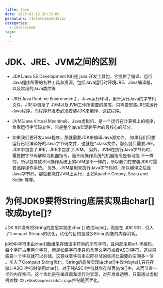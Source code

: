 ```yaml
---
title: Java
date: 2025-03-12 20:35:09
permalink: /InterviewQ/Java/
categories:
  - InterviewQ
tags:
  - 
---
```

# JDK、JRE、JVM之间的区别

- JDK(Java SE Development Kit)是 java 开发工具包，它提供了编译、运行Java程序所需的各种工具和资源，包括Java运行时环境JRE、Java编译器，以及常用的Java类库等

- JRE(Java Runtime Environment) ，Java运行环境，用于运行Java的字节码文件，JRE中包括了 JVM以及JVM工作所需要的类库，只需要安装JRE来运行Java程序，而程序开发者必须安装JDK来编译、调试程序。

- JVM(Java Virtual Mechinal)，Java虚拟机，是一个运行在计算机上的程序，负责运行字节码文件，它是整个java实现跨平台的最核心的部分。

- 如果我们要开发Java程序，那就需要JDK来编译Java源文件。 如果我们只想运行已经编译好的Java字节码文件，也就是*.class文件，那么就只需要JRE。 JDK中包含了JRE，JRE中包含了JVM。 另外，JVM在执行Java字节码时，需要把字节码解释为机器指令，而不同操作系统的机器指令是有可能 不一样的，所以就导致不同操作系统上的JVM是不一样的，所以我们在安装JDK时需要选择操作系统。 另外，JVM是用来执行Java字节码的，所以编译之后是Java字节码，那就都能在JVM上运行，比如Apache Groovy, Scala and Kotlin 等等。

# 为何JDK9要将String底层实现由char[]改成byte[]?

JDK 9并没有将String的底层实现由char [] 改成byte[]，而是在 JDK 9中，引入了Compact Strings的优化，优化的目的是减少String对象的内存消耗。

jdk9中字符串由char[]数组来存储该字符串的所有字符，且内部采用utf-16编码，每个字符占用两个字符，但是如果字符串只包含英文字符或者ASCII字符，这些只需要一个字符就可以存储，这意味着字符串实际存储的空间比需要的空间多一倍	。引入了Compact String优化，String的底层实现由char[]中改为byte[],只在存储非ASCII字符时使用char[]，对于纯ASCII字符就会存储再byte[]中，从而节省一半的内存空间。这个优化是在编译器和运行时实现，对开发者透明，只需通过虚拟机参数`-XX:+UseCompressedstrings`控制是否优化。
